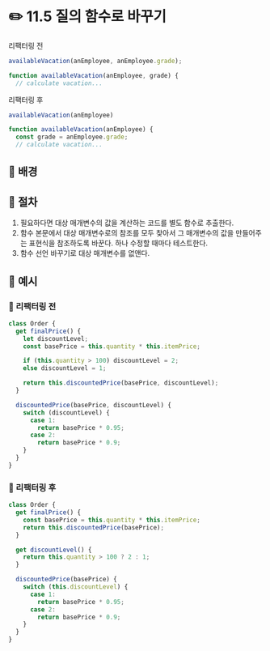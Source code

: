 # ✏️ 11.5 질의 함수로 바꾸기

리팩터링 전

```javascript
availableVacation(anEmployee, anEmployee.grade);

function availableVacation(anEmployee, grade) {
  // calculate vacation...
```

리팩터링 후

```javascript
availableVacation(anEmployee)

function availableVacation(anEmployee) {
  const grade = anEmployee.grade;
  // calculate vacation...
```

## 🧷 배경

## 🧷 절차

1. 필요하다면 대상 매개변수의 값을 계산하는 코드를 별도 함수로 추출한다.
2. 함수 본문에서 대상 매개변수로의 참조를 모두 찾아서 그 매개변수의 값을 만들어주는 표현식을 참조하도록 바꾼다. 하나 수정할 때마다 테스트한다.
3. 함수 선언 바꾸기로 대상 매개변수를 없앤다.

## 🧷 예시

### 🧷 리팩터링 전

```javascript
class Order {
  get finalPrice() {
    let discountLevel;
    const basePrice = this.quantity * this.itemPrice;

    if (this.quantity > 100) discountLevel = 2;
    else discountLevel = 1;

    return this.discountedPrice(basePrice, discountLevel);
  }

  discountedPrice(basePrice, discountLevel) {
    switch (discountLevel) {
      case 1:
        return basePrice * 0.95;
      case 2:
        return basePrice * 0.9;
    }
  }
}
```

### 🧷 리팩터링 후

```javascript
class Order {
  get finalPrice() {
    const basePrice = this.quantity * this.itemPrice;
    return this.discountedPrice(basePrice);
  }

  get discountLevel() {
    return this.quantity > 100 ? 2 : 1;
  }

  discountedPrice(basePrice) {
    switch (this.discountLevel) {
      case 1:
        return basePrice * 0.95;
      case 2:
        return basePrice * 0.9;
    }
  }
}
```
